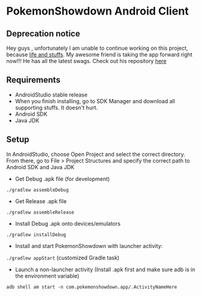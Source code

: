 PokemonShowdown Android Client
===============

## Deprecation notice

Hey guys , unfortunately I am unable to continue working on this project, because [life and stuffs](https://www.youtube.com/watch?v=pXRviuL6vMY). My awesome friend is taking the app forward right now!!! He has all the latest swags. Check out his repository [here](https://github.com/McBeengs/PokemonShowdownAndroidClient)

## Requirements

* AndroidStudio stable release
* When you finish installing, go to SDK Manager and download all supporting stuffs. It doesn't hurt. 
* Android SDK
* Java JDK 

## Setup

In AndroidStudio, choose Open Project and select the correct directory. From there, go to File > Project Structures and specify the correct path to Android SDK and Java JDK

* Get Debug .apk file (for development)

`./gradlew assembleDebug`

* Get Release .apk file 

`./gradlew assembleRelease`

* Install Debug .apk onto devices/emulators

`./gradlew installDebug`

* Install and start PokemonShowdown with launcher activity:

`./gradlew appStart` (customized Gradle task)

* Launch a non-launcher activity (Install .apk first and make sure adb is in the environment variable)

`adb shell am start -n com.pokemonshowdown.app/.ActivityNameHere`
